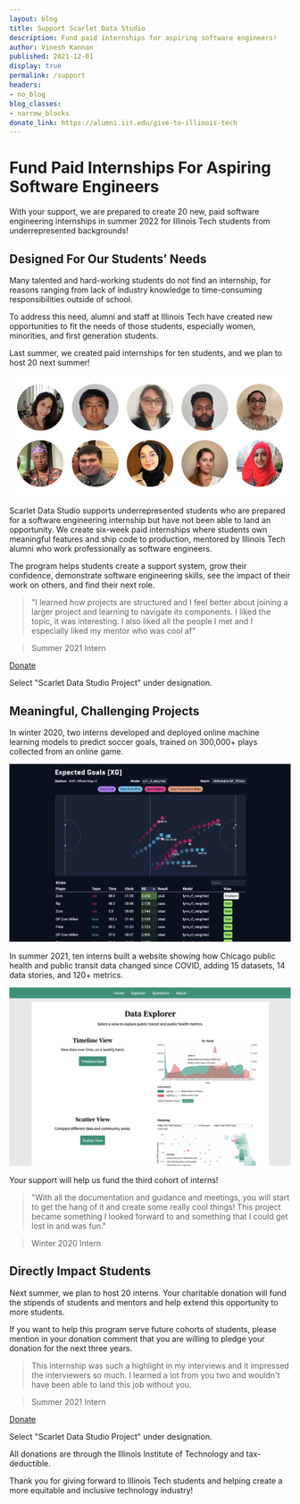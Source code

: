 ```yaml
---
layout: blog
title: Support Scarlet Data Studio
description: Fund paid internships for aspiring software engineers!
author: Vinesh Kannan
published: 2021-12-01
display: true
permalink: /support
headers:
- no_blog
blog_classes:
- narrow_blocks
donate_link: https://alumni.iit.edu/give-to-illinois-tech
---
```


# Fund Paid Internships For Aspiring Software Engineers

With your support, we are prepared to create 20 new, paid software engineering internships in summer 2022 for Illinois Tech students from underrepresented backgrounds!

## Designed For Our Students’ Needs

Many talented and hard-working students do not find an internship, for reasons ranging from lack of industry knowledge to time-consuming responsibilities outside of school.

To address this need, alumni and staff at Illinois Tech have created new opportunities to fit the needs of those students, especially women, minorities, and first generation students.

Last summer, we created paid internships for ten students, and we plan to host 20 next summer!

![Photos of the ten Illinois Tech students who interned at Scarlet Data Studio in summer 2021.](../assets/img/interns_summer_2021.png)

Scarlet Data Studio supports underrepresented students who are prepared for a software engineering internship but have not been able to land an opportunity. We create six-week paid internships where students own meaningful features and ship code to production, mentored by Illinois Tech alumni who work professionally as software engineers.

The program helps students create a support system, grow their confidence, demonstrate software engineering skills, see the impact of their work on others, and find their next role.

> "I learned how projects are structured and I feel better about joining a larger project and learning to navigate its components. I liked the topic, it was interesting. I also liked all the people I met and I especially liked my mentor who was cool af"

> Summer 2021 Intern

<p class="center">
  <a class="button primary big" href="{{ page.donate_link }}" target="_blank">
    <span>Donate</span>
  </a>
</p>

<p class="hint">Select "Scarlet Data Studio Project" under designation.</p>

## Meaningful, Challenging Projects

In winter 2020, two interns developed and deployed online machine learning models to predict soccer goals, trained on 300,000+ plays collected from an online game.

![Screenshot of the HaxML project.](../assets/project/haxml.png)

In summer 2021, ten interns built a website showing how Chicago public health and public transit data changed since COVID, adding 15 datasets, 14 data stories, and 120+ metrics.

![Screenshot of the TransitHealth project.](../assets/project/transithealth.png)

Your support will help us fund the third cohort of interns!

> "With all the documentation and guidance and meetings, you will start to get the hang of it and create some really cool things! This project became something I looked forward to and something that I could get lost in and was fun."

> Winter 2020 Intern

## Directly Impact Students

Next summer, we plan to host 20 interns. Your charitable donation will fund the stipends of students and mentors and help extend this opportunity to more students.

If you want to help this program serve future cohorts of students, please mention in your donation comment that you are willing to pledge your donation for the next three years.

> This internship was such a highlight in my interviews and it impressed the interviewers so much. I learned a lot from you two and wouldn't have been able to land this job without you.

> Summer 2021 Intern

<p class="center">
  <a class="button primary big" href="{{ page.donate_link }}" target="_blank">
    <span>Donate</span>
  </a>
</p>

<p class="hint">Select "Scarlet Data Studio Project" under designation.</p>

All donations are through the Illinois Institute of Technology and tax-deductible.

Thank you for giving forward to Illinois Tech students and helping create a more equitable and inclusive technology industry!
